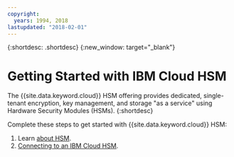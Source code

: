 ```yaml
---
copyright:
  years: 1994, 2018
lastupdated: "2018-02-01"
---
```


{:shortdesc: .shortdesc}
{:new_window: target="_blank"}

# Getting Started with IBM Cloud HSM
The {{site.data.keyword.cloud}} HSM offering provides dedicated, single-tenant encryption, key management, and storage "as a service" using Hardware Security Modules (HSMs).
{:shortdesc}

Complete these steps to get started with {{site.data.keyword.cloud}} HSM:
1. Learn [about HSM](about.md).
2. [Connecting to an IBM Cloud HSM](connecting_to_hsm.md).

